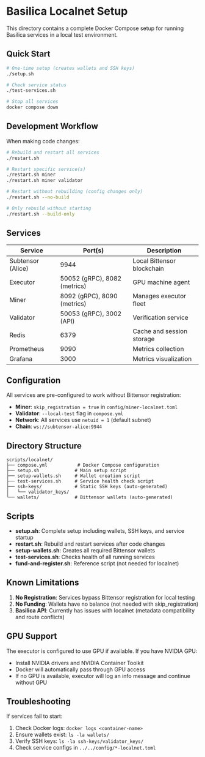 # Basilica Localnet Setup

This directory contains a complete Docker Compose setup for running Basilica services in a local test environment.

## Quick Start

```bash
# One-time setup (creates wallets and SSH keys)
./setup.sh

# Check service status
./test-services.sh

# Stop all services
docker compose down
```

## Development Workflow

When making code changes:

```bash
# Rebuild and restart all services
./restart.sh

# Restart specific service(s)
./restart.sh miner
./restart.sh miner validator

# Restart without rebuilding (config changes only)
./restart.sh --no-build

# Only rebuild without starting
./restart.sh --build-only
```

## Services

| Service | Port(s) | Description |
|---------|---------|-------------|
| Subtensor (Alice) | 9944 | Local Bittensor blockchain |
| Executor | 50052 (gRPC), 8082 (metrics) | GPU machine agent |
| Miner | 8092 (gRPC), 8090 (metrics) | Manages executor fleet |
| Validator | 50053 (gRPC), 3002 (API) | Verification service |
| Redis | 6379 | Cache and session storage |
| Prometheus | 9090 | Metrics collection |
| Grafana | 3000 | Metrics visualization |

## Configuration

All services are pre-configured to work without Bittensor registration:

- **Miner**: `skip_registration = true` in `config/miner-localnet.toml`
- **Validator**: `--local-test` flag in `compose.yml`
- **Network**: All services use `netuid = 1` (default subnet)
- **Chain**: `ws://subtensor-alice:9944`

## Directory Structure

```
scripts/localnet/
├── compose.yml           # Docker Compose configuration
├── setup.sh             # Main setup script
├── setup-wallets.sh     # Wallet creation script
├── test-services.sh     # Service health check script
├── ssh-keys/            # Static SSH keys (auto-generated)
│   └── validator_keys/
└── wallets/             # Bittensor wallets (auto-generated)
```

## Scripts

- **setup.sh**: Complete setup including wallets, SSH keys, and service startup
- **restart.sh**: Rebuild and restart services after code changes
- **setup-wallets.sh**: Creates all required Bittensor wallets
- **test-services.sh**: Checks health of all running services
- **fund-and-register.sh**: Reference script (not needed for localnet)

## Known Limitations

1. **No Registration**: Services bypass Bittensor registration for local testing
2. **No Funding**: Wallets have no balance (not needed with skip_registration)
3. **Basilica API**: Currently has issues with localnet (metadata compatibility and route conflicts)

## GPU Support

The executor is configured to use GPU if available. If you have NVIDIA GPU:
- Install NVIDIA drivers and NVIDIA Container Toolkit
- Docker will automatically pass through GPU access
- If no GPU is available, executor will log an info message and continue without GPU

## Troubleshooting

If services fail to start:

1. Check Docker logs: `docker logs <container-name>`
2. Ensure wallets exist: `ls -la wallets/`
3. Verify SSH keys: `ls -la ssh-keys/validator_keys/`
4. Check service configs in `../../config/*-localnet.toml`